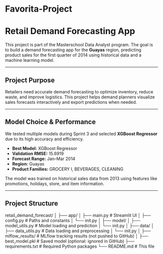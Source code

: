 # Favorita-Project
# Retail Demand Forecasting App

This project is part of the Masterschool Data Analyst program. The goal is to build a demand forecasting app for the **Guayas** region, predicting product sales for the first quarter of 2014 using historical data and a machine learning model.

---

## Project Purpose

Retailers need accurate demand forecasting to optimize inventory, reduce waste, and improve logistics. This project helps demand planners visualize sales forecasts interactively and export predictions when needed.

---

## Model Choice & Performance

We tested multiple models during Sprint 3 and selected **XGBoost Regressor** due to its high accuracy and efficiency.

-  **Best Model:** XGBoost Regressor  
-  **Validation RMSE:** 15.6919  
-  **Forecast Range:** Jan–Mar 2014  
-  **Region:** Guayas  
-  **Product Families:** GROCERY I, BEVERAGES, CLEANING  

The model was trained on historical sales data from 2013 using features like promotions, holidays, store, and item information.

---

## Project Structure

retail_demand_forecast/
│
├── app/
│ ├── main.py # Streamlit UI
│ ├── config.py # Paths and constants
│ └── init.py
│
├── model/
│ ├── model_utils.py # Model loading and prediction
│ └── init.py
│
├── data/
│ ├── data_utils.py # Data loading and preprocessing
│ └── init.py
│
├── mlflow_results/ # MLflow tracking results (not pushed to GitHub)
│
├── best_model.pkl # Saved model (optional: ignored in GitHub)
├── requirements.txt # Required Python packages
└── README.md # This file


